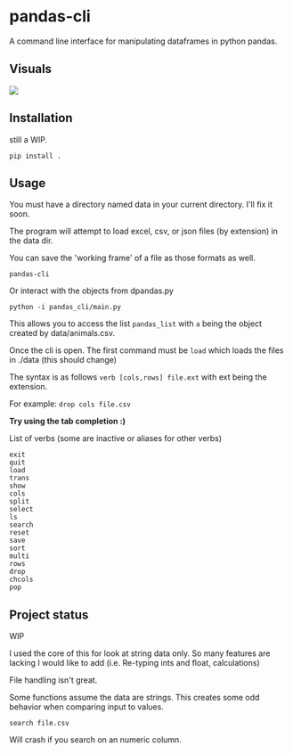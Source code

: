 # pandas-cli

A command line interface for manipulating dataframes in python pandas.



## Visuals
![](images/out.gif)

## Installation

still a WIP.
```
pip install . 
```

## Usage

You must have a directory named data in your current directory. I'll fix it soon.

The program will attempt to load excel, csv, or json files (by extension) in the data dir.

You can save the 'working frame' of a file as those formats as well.


```
pandas-cli 
```
Or interact with the objects from dpandas.py

```
python -i pandas_cli/main.py  

```
This allows you to access the list `pandas_list` with `a` being the object created by data/animals.csv.

Once the cli is open. The first command must be `load` which loads the files in ./data (this should change)

The syntax is as follows `verb [cols,rows] file.ext` with ext being the extension.

For example:
`drop cols file.csv`

**Try using the tab completion :)**

List of verbs (some are inactive or aliases for other verbs)
```
exit
quit
load
trans
show
cols
split
select
ls
search
reset
save
sort
multi
rows
drop
chcols
pop
```


## Project status
WIP

I used the core of this for look at string data only. So many features are lacking 
I would like to add (i.e. Re-typing ints and float, calculations)

File handling isn't great.

Some functions assume the data are strings.
This creates some odd behavior when comparing input to values.

```
search file.csv
```
Will crash if you search on an numeric column.

